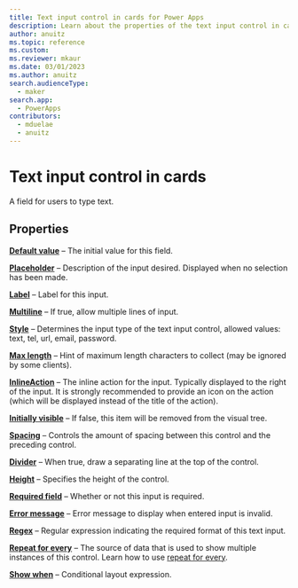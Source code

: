 ```yaml
---
title: Text input control in cards for Power Apps
description: Learn about the properties of the text input control in cards for Power Apps.
author: anuitz
ms.topic: reference
ms.custom: 
ms.reviewer: mkaur
ms.date: 03/01/2023
ms.author: anuitz
search.audienceType:
  - maker
search.app:
  - PowerApps
contributors:
  - mduelae
  - anuitz
---
```


# Text input control in cards

A field for users to type text.

## Properties

**[Default value](control-reference.md#d)** – The initial value for this field.

**[Placeholder](control-reference.md#p)** – Description of the input desired. Displayed when no selection has been made.

**[Label](control-reference.md#l)** – Label for this input.

**[Multiline](control-reference.md#m)** – If true, allow multiple lines of input.

**[Style](control-reference.md#s)** – Determines the input type of the text input control, allowed values: text, tel, url, email, password.

**[Max length](control-reference.md#m)** – Hint of maximum length characters to collect (may be ignored by some clients).

**[InlineAction](control-reference.md#i)** – The inline action for the input. Typically displayed to the right of the input. It is strongly recommended to provide an icon on the action (which will be displayed instead of the title of the action).

**[Initially visible](control-reference.md#i)** – If false, this item will be removed from the visual tree.

**[Spacing](control-reference.md#s)** – Controls the amount of spacing between this control and the preceding control.

**[Divider](control-reference.md#d)** – When true, draw a separating line at the top of the control.

**[Height](control-reference.md#h)** – Specifies the height of the control.

**[Required field](control-reference.md#r)** – Whether or not this input is required.

**[Error message](control-reference.md#e)** – Error message to display when entered input is invalid.

**[Regex](control-reference.md#r)** – Regular expression indicating the required format of this text input.

**[Repeat for every](control-reference.md#r)** – The source of data that is used to show multiple instances of this control. Learn how to use [repeat for every](repeat-for-every.md).


**[Show when](control-reference.md#s)** – Conditional layout expression.
